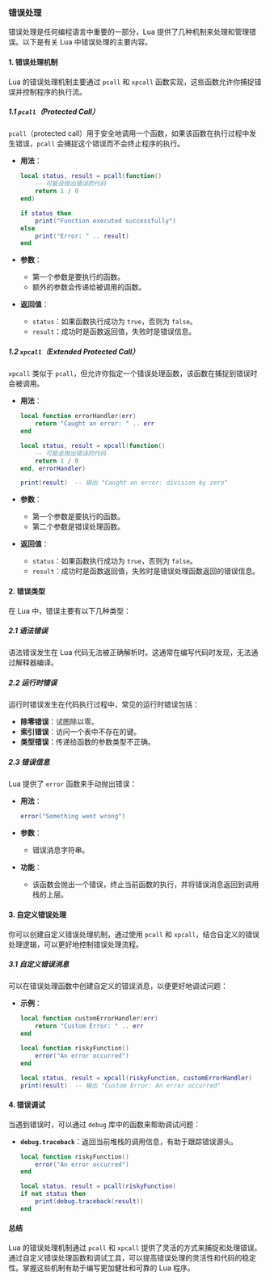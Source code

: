 ### 错误处理

错误处理是任何编程语言中重要的一部分，Lua 提供了几种机制来处理和管理错误。以下是有关 Lua 中错误处理的主要内容。

#### 1. 错误处理机制

Lua 的错误处理机制主要通过 `pcall` 和 `xpcall` 函数实现，这些函数允许你捕捉错误并控制程序的执行流。

##### 1.1 `pcall`（Protected Call）

`pcall`（protected call）用于安全地调用一个函数，如果该函数在执行过程中发生错误，`pcall` 会捕捉这个错误而不会终止程序的执行。

- **用法**：
  ```lua
  local status, result = pcall(function()
      -- 可能会抛出错误的代码
      return 1 / 0
  end)
  
  if status then
      print("Function executed successfully")
  else
      print("Error: " .. result)
  end
  ```

- **参数**：
  - 第一个参数是要执行的函数。
  - 额外的参数会传递给被调用的函数。
  
- **返回值**：
  - `status`：如果函数执行成功为 `true`，否则为 `false`。
  - `result`：成功时是函数返回值，失败时是错误信息。

##### 1.2 `xpcall`（Extended Protected Call）

`xpcall` 类似于 `pcall`，但允许你指定一个错误处理函数，该函数在捕捉到错误时会被调用。

- **用法**：
  ```lua
  local function errorHandler(err)
      return "Caught an error: " .. err
  end

  local status, result = xpcall(function()
      -- 可能会抛出错误的代码
      return 1 / 0
  end, errorHandler)
  
  print(result)  -- 输出 "Caught an error: division by zero"
  ```

- **参数**：
  - 第一个参数是要执行的函数。
  - 第二个参数是错误处理函数。
  
- **返回值**：
  - `status`：如果函数执行成功为 `true`，否则为 `false`。
  - `result`：成功时是函数返回值，失败时是错误处理函数返回的错误信息。

#### 2. 错误类型

在 Lua 中，错误主要有以下几种类型：

##### 2.1 语法错误

语法错误发生在 Lua 代码无法被正确解析时。这通常在编写代码时发现，无法通过解释器编译。

##### 2.2 运行时错误

运行时错误发生在代码执行过程中，常见的运行时错误包括：

- **除零错误**：试图除以零。
- **索引错误**：访问一个表中不存在的键。
- **类型错误**：传递给函数的参数类型不正确。

##### 2.3 错误信息

Lua 提供了 `error` 函数来手动抛出错误：

- **用法**：
  ```lua
  error("Something went wrong")
  ```

- **参数**：
  - 错误消息字符串。

- **功能**：
  - 该函数会抛出一个错误，终止当前函数的执行，并将错误消息返回到调用栈的上层。

#### 3. 自定义错误处理

你可以创建自定义错误处理机制，通过使用 `pcall` 和 `xpcall`，结合自定义的错误处理逻辑，可以更好地控制错误处理流程。

##### 3.1 自定义错误消息

可以在错误处理函数中创建自定义的错误消息，以便更好地调试问题：

- **示例**：
  ```lua
  local function customErrorHandler(err)
      return "Custom Error: " .. err
  end

  local function riskyFunction()
      error("An error occurred")
  end

  local status, result = xpcall(riskyFunction, customErrorHandler)
  print(result)  -- 输出 "Custom Error: An error occurred"
  ```

#### 4. 错误调试

当遇到错误时，可以通过 `debug` 库中的函数来帮助调试问题：

- **`debug.traceback`**：返回当前堆栈的调用信息，有助于跟踪错误源头。
  ```lua
  local function riskyFunction()
      error("An error occurred")
  end

  local status, result = pcall(riskyFunction)
  if not status then
      print(debug.traceback(result))
  end
  ```

#### 总结

Lua 的错误处理机制通过 `pcall` 和 `xpcall` 提供了灵活的方式来捕捉和处理错误。通过自定义错误处理函数和调试工具，可以提高错误处理的灵活性和代码的稳定性。掌握这些机制有助于编写更加健壮和可靠的 Lua 程序。